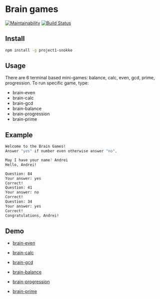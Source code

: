# Brain games

[![Maintainability](https://api.codeclimate.com/v1/badges/bbfaaad9f3e260bac854/maintainability)](https://codeclimate.com/github/Snokke/brain-games-hexlet-project1/maintainability)
[![Build Status](https://travis-ci.org/Snokke/brain-games-hexlet-project1.svg?branch=master)](https://travis-ci.org/Snokke/brain-games-hexlet-project1)

## Install

```sh
npm install -g project1-snokke
```

## Usage

There are 6 terminal based mini-games: balance, calc, even, gcd, prime, progression.
To run specific game, type:
* brain-even
* brain-calc
* brain-gcd
* brain-balance
* brain-progression
* brain-prime 

## Example
```sh
Welcome to the Brain Games!
Answer "yes" if number even otherwise answer "no".

May I have your name? Andrei
Hello, Andrei!

Question: 84
Your answer: yes
Correct!
Question: 41
Your answer: no
Correct!
Question: 34
Your answer: yes
Correct!
Congratulations, Andrei!
```

## Demo

* [brain-even](https://asciinema.org/a/BNSrYmTNGAifL3jQriFTMoC1L)

* [brain-calc](https://asciinema.org/a/wMHyiPGZiLlvMntZeRPpm3c5g)

* [brain-gcd](https://asciinema.org/a/svHVJgAO7omWIpg2aLO4hKA7f)

* [brain-balance](https://asciinema.org/a/K8hjy4K3L0UA5D2PzNuFpAMwK)

* [brain-progression](https://asciinema.org/a/bm1Hap20m9vUNGwT5DI0fnrZO)

* [brain-prime](https://asciinema.org/a/EcGyHOBadTtKQta5v9BHFCl0e)
